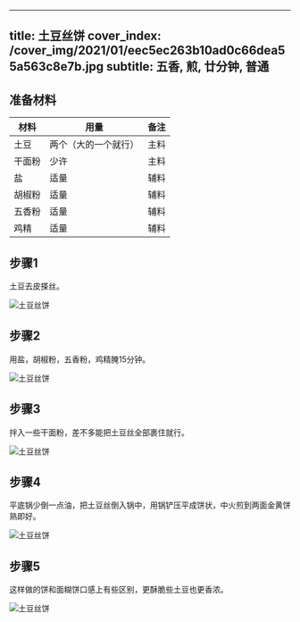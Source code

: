 
---
title: 土豆丝饼
cover_index: /cover_img/2021/01/eec5ec263b10ad0c66dea55a563c8e7b.jpg
subtitle: 五香, 煎, 廿分钟, 普通
---

## 准备材料

| 材料     | 用量 | 备注|
| ------- | ----- | --- |
| 土豆 | 两个（大的一个就行）| 主料 |
| 干面粉 | 少许| 主料 |
| 盐 | 适量| 辅料 |
| 胡椒粉 | 适量| 辅料 |
| 五香粉 | 适量| 辅料 |
| 鸡精 | 适量| 辅料 |

## 步骤1

土豆去皮搽丝。

![土豆丝饼](https://i8.meishichina.com/attachment/recipe/201010/201010091453316.jpg?x-oss-process=style/p320) 

## 步骤2

用盐，胡椒粉，五香粉，鸡精腌15分钟。

![土豆丝饼](https://i8.meishichina.com/attachment/recipe/201010/201010091453378.jpg?x-oss-process=style/p320) 

## 步骤3

拌入一些干面粉，差不多能把土豆丝全部裹住就行。

![土豆丝饼](https://i8.meishichina.com/attachment/recipe/201010/201010091453523.jpg?x-oss-process=style/p320) 

## 步骤4

平底锅少倒一点油，把土豆丝倒入锅中，用锅铲压平成饼状，中火煎到两面金黄饼熟即好。

![土豆丝饼](https://i8.meishichina.com/attachment/recipe/201010/201010091454060.jpg?x-oss-process=style/p320) 

## 步骤5

这样做的饼和面糊饼口感上有些区别，更酥脆些土豆也更香浓。

![土豆丝饼](https://i8.meishichina.com/attachment/recipe/201010/201010091454223.jpg?x-oss-process=style/p320) 

